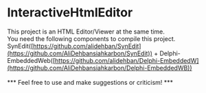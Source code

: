 # InteractiveHtmlEditor
This project is an HTML Editor/Viewer at the same time.
<br>You need the following components to compile this project.
<br>SynEdit([https://github.com/alidehban/SynEdit](https://github.com/AliDehbansiahkarbon/SynEdit)) + Delphi-EmbeddedWeb([https://github.com/alidehban/Delphi-EmbeddedW](https://github.com/AliDehbansiahkarbon/Delphi-EmbeddedWB))
<br>
<br>*** Feel free to use and make suggestions or criticism! ***
